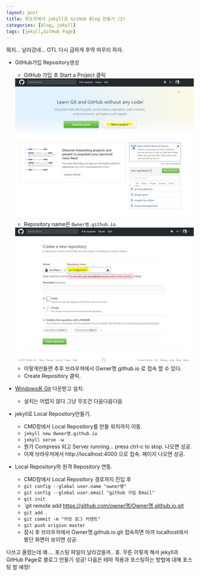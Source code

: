 ```yaml
---
layout: post
title: 윈도우에서 jekyll로 GitHub Blog 만들기 (2)
categories: [blog, jekyll]
tags: [jekyll,GitHub Page]
---
```


뭐지... 날라갔네... OTL
다시 급하게 후딱 마무리 하자.


* GitHub가입 Repository생성 

  * GitHub 가입 후 Start a Project 클릭
  
  <div align="center">
  <img src="/public/img/git1.jpg" />
  </div>
  
  * Repository name은 `Owner명.github.io`
  
  <div align="center">
  <img src="/public/img/git2.jpg" />
  </div>
  
  * 이렇게만들면 추후 브라우져에서 Owner명.github.io 로 접속 할 수 있다.
  * Create Repository 클릭.
  
* [Windows용 Git](http://git-scm.com/download/) 다운받고 설치.  
  * 설치는 어렵지 않다 그냥 무조건 다음다음다음 
  
  
* jekyll로 Local Repository만들기.
  * CMD창에서 Local Repository를 만들 위치까지 이동.
  * `jekyll new Owner명.github.io`
  * `jekyll serve -w`
  * 뭔가 Compress 되고 Server running... press ctrl-c to stop. 나오면 성공.
  * 이제 브라우저에서 http://localhost:4000 으로 접속. 페이지 나오면 성공.
  
* Local Repository와 원격 Repository 연동.
  * CMD창에서 Local Repository 경로까지 진입 후 
  * `git config --global user.name "owner명"`
  * `git config --global user.email "github 가입 Email"`
  * `git init`
  * `git remote add https://github.com/owner명/Owner명.github.io.git
  * `git add .`
  * `git commit -m "커밋 로그 커맨트"`
  * `git push origion master`
  * 잠시 후 브라우저에서 Owner명.github.io.git 접속하면 아까 localhost에서 봤던 화면이 보이면 성공.
  
다쓰고 올렸는데 왜.... 포스팅 파일이 날라갔을까.. 휴.
무튼 이렇게 해서 jekyll과 GitHub Page로 블로그 만들기 성공!
다음은 테마 적용과 포스팅하는 방법에 대해 포스팅 할 예정!







